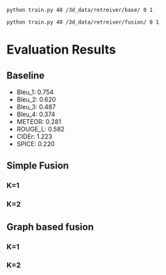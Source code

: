 `python train.py 48 /3d_data/retreiver/base/ 0 1`

`python train.py 48 /3d_data/retreiver/fusion/ 0 1`

# Evaluation Results

## Baseline

- Bleu_1: 0.754
- Bleu_2: 0.620
- Bleu_3: 0.487
- Bleu_4: 0.374
- METEOR: 0.281
- ROUGE_L: 0.582
- CIDEr: 1.223
- SPICE: 0.220

## Simple Fusion
  ### K=1
  ### K=2

## Graph based fusion
  ### K=1
  ### K=2